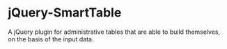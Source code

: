# jQuery-SmartTable
A jQuery plugin for administrative tables that are able to build themselves, on the basis of the input data.
